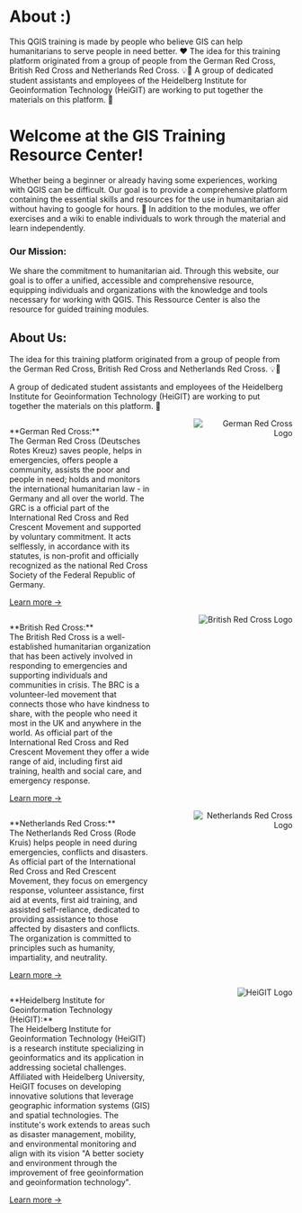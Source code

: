 # About :)
This QGIS training is made by people who believe GIS can help humanitarians to serve people in need better. ❤️
The idea for this training platform originated from a group of people from the German Red Cross, British Red Cross and Netherlands Red Cross. 💡📣
A group of dedicated student assistants and employees of the Heidelberg Institute for Geoinformation Technology (HeiGIT) are working to put together the materials on this platform. 🔨


# **Welcome at the GIS Training Resource Center!**

Whether being a beginner or already having some experiences, working with QGIS can be difficult. Our goal is to provide a comprehensive platform containing the essential skills and resources for the use in humanitarian aid without having to google for hours. 🔎
In addition to the modules, we offer exercises and a wiki to enable individuals to work through the material and learn independently.

### Our Mission:
We share the commitment to humanitarian aid. Through this website, our goal is to offer a unified, accessible and comprehensive resource, equipping individuals and organizations with the knowledge and tools necessary for working with QGIS. 
This Ressource Center is also the resource for guided training modules.

## About Us:

The idea for this training platform originated from a group of people from the German Red Cross, British Red Cross and Netherlands Red Cross. 💡📣 

A group of dedicated student assistants and employees of the Heidelberg Institute for Geoinformation Technology (HeiGIT) are working to put together the materials on this platform. 🔨

<style>
  .container {
    display: flex;
    justify-content: space-between;
    align-items: flex-start;
  }

  .organization {
    width: 50%; 
  }

  .logo {
    width: 35%; 
    text-align: right;
  }
</style>


<div class="container">
  <div class="organization">
    <p>
**German Red Cross:**
<br>
      The German Red Cross (Deutsches Rotes Kreuz) saves people, helps in emergencies, offers people a community, assists the poor and people in need; holds and monitors the international humanitarian law - in Germany and all over the world. The GRC is a official part of the International Red Cross and Red Crescent Movement and supported by voluntary commitment. It acts selflessly, in accordance with its statutes, is non-profit and officially recognized as the national Red Cross Society of the Federal Republic of Germany. 
      
[Learn more →](https://www.drk.de)   
</p>
  </div>

  <div class="logo">
    <img src="https://www.drk.de/typo3conf/ext/plus_drk_base/Resources/Public/Images/logo-drk.svg" alt="German Red Cross Logo">
  </div>
</div>

<div class="container">
  <div class="organization">
    <p>**British Red Cross:**<br>
      The British Red Cross is a well-established humanitarian organization that has been actively involved in responding to emergencies and supporting individuals and communities in crisis. The BRC is a volunteer-led movement that connects those who have kindness to share, with the people who need it most in the UK and anywhere in the world. As official part of the International Red Cross and Red Crescent Movement they offer a wide range of aid,  including first aid training, health and social care, and emergency response. 

[Learn more →](https://www.redcross.org.uk)  
</p>
  </div>

  <div class="logo">
    <img src="https://upload.wikimedia.org/wikipedia/commons/thumb/2/2a/British_Red_Cross_logo.svg/520px-British_Red_Cross_logo.svg.png" alt="British Red Cross Logo">
  </div>
</div>

<div class="container">
  <div class="organization">
    <p>**Netherlands Red Cross:**<br>
      The Netherlands Red Cross (Rode Kruis) helps people in need during emergencies, conflicts and disasters. As official part of the International Red Cross and Red Crescent Movement, they focus on emergency response, volunteer assistance, first aid at events, first aid training, and assisted self-reliance, dedicated to providing assistance to those affected by disasters and conflicts. The organization is committed to principles such as humanity, impartiality, and neutrality.

[Learn more →](https://www.rodekruis.nl/en/)
</p>
  </div>

  <div class="logo">
    <img src="https://www.rodekruis.nl/en/wp-content/themes/socialbrothers/assets/rode-kruis-logo-nav.svg" alt="Netherlands Red Cross Logo">
  </div>
</div>

<div class="container">
  <div class="organization">
    <p>**Heidelberg Institute for Geoinformation Technology (HeiGIT):**<br>
      The Heidelberg Institute for Geoinformation Technology (HeiGIT) is a research institute specializing in geoinformatics and its application in addressing societal challenges. Affiliated with Heidelberg University, HeiGIT focuses on developing innovative solutions that leverage geographic information systems (GIS) and spatial technologies. The institute's work extends to areas such as disaster management, mobility, and environmental monitoring and align with its vision "A better society and environment through the improvement of free geoinformation and geoinformation technology".

[Learn more →](https://heigit.org)
      </p>
  </div>

  <div class="logo">
    <img src="https://heigit.org/wp-content/uploads/2018/01/HeiGIT_Logo_cut-505x100.png" alt="HeiGIT Logo">
  </div>
</div>

